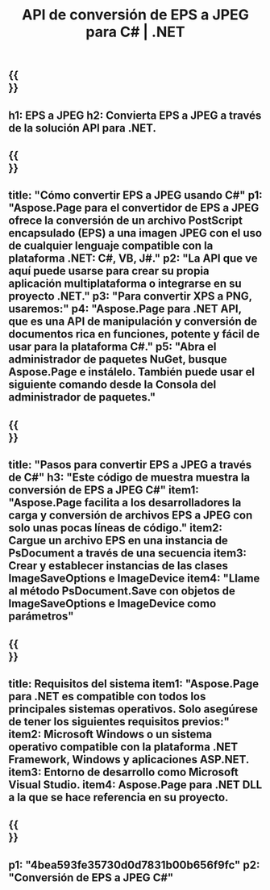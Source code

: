 ﻿---
translation: true
template: /_templates/_conversion-child-net.md
title: API de conversión de EPS a JPEG para C# |  .NET
url: /net/conversion/eps-to-jpeg/
description: Código de muestra para la conversión de EPS a JPEG C#. Utilice el código de ejemplo API para la conversión de archivos EPS por lotes a JPEG dentro de VB.NET, Asp.NET o cualquier aplicación basada en .NET.
informat: EPS
outformat: JPEG
otherformats: XPS PS
---

{{<section banner>}}
---
h1: EPS a JPEG
h2: Convierta EPS a JPEG a través de la solución API para .NET.
---

{{<section overview>}}
---
title: "Cómo convertir EPS a JPEG usando C#"
p1: "Aspose.Page para el convertidor de EPS a JPEG ofrece la conversión de un archivo PostScript encapsulado (EPS) a una imagen JPEG con el uso de cualquier lenguaje compatible con la plataforma .NET: C#, VB, J#."
p2: "La API que ve aquí puede usarse para crear su propia aplicación multiplataforma o integrarse en su proyecto .NET."
p3: "Para convertir XPS a PNG, usaremos:"
p4: "Aspose.Page para .NET API, que es una API de manipulación y conversión de documentos rica en funciones, potente y fácil de usar para la plataforma C#."
p5: "Abra el administrador de paquetes NuGet, busque Aspose.Page e instálelo. También puede usar el siguiente comando desde la Consola del administrador de paquetes."
---

{{<section feature1>}}
---
title: "Pasos para convertir EPS a JPEG a través de C#"
h3: "Este código de muestra muestra la conversión de EPS a JPEG C#"
item1: "Aspose.Page facilita a los desarrolladores la carga y conversión de archivos EPS a JPEG con solo unas pocas líneas de código."
item2: Cargue un archivo EPS en una instancia de PsDocument a través de una secuencia
item3: Crear y establecer instancias de las clases ImageSaveOptions e ImageDevice
item4: "Llame al método PsDocument.Save con objetos de ImageSaveOptions e ImageDevice como parámetros"
---

{{<section feature2>}}
---
title: Requisitos del sistema
item1: "Aspose.Page para .NET es compatible con todos los principales sistemas operativos. Solo asegúrese de tener los siguientes requisitos previos:"
item2: Microsoft Windows o un sistema operativo compatible con la plataforma .NET Framework, Windows y aplicaciones ASP.NET.
item3: Entorno de desarrollo como Microsoft Visual Studio.
item4: Aspose.Page para .NET DLL a la que se hace referencia en su proyecto.
---

{{<section gist>}}
---
p1: "4bea593fe35730d0d7831b00b656f9fc"
p2: "Conversión de EPS a JPEG C#"
---

